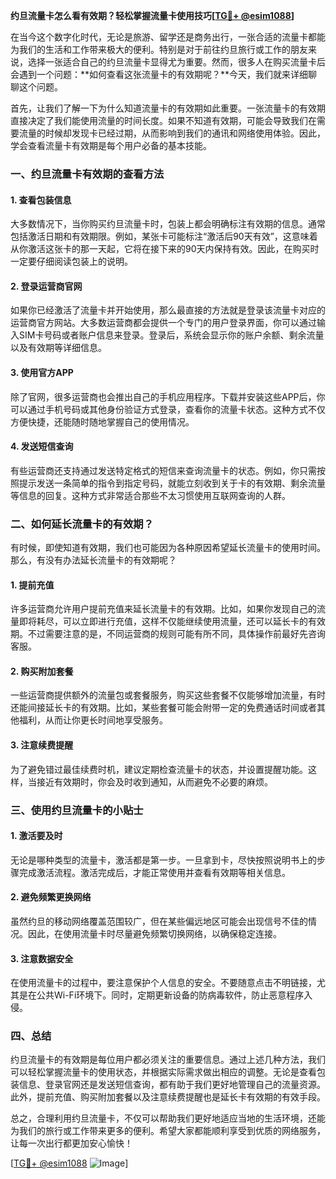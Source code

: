**约旦流量卡怎么看有效期？轻松掌握流量卡使用技巧[[TG💪+ @esim1088](https://t.me/s/esim1088)]**

在当今这个数字化时代，无论是旅游、留学还是商务出行，一张合适的流量卡都能为我们的生活和工作带来极大的便利。特别是对于前往约旦旅行或工作的朋友来说，选择一张适合自己的约旦流量卡显得尤为重要。然而，很多人在购买流量卡后会遇到一个问题：**如何查看这张流量卡的有效期呢？**今天，我们就来详细聊聊这个问题。

首先，让我们了解一下为什么知道流量卡的有效期如此重要。一张流量卡的有效期直接决定了我们能使用流量的时间长度。如果不知道有效期，可能会导致我们在需要流量的时候却发现卡已经过期，从而影响到我们的通讯和网络使用体验。因此，学会查看流量卡有效期是每个用户必备的基本技能。

### **一、约旦流量卡有效期的查看方法**

#### **1. 查看包装信息**
大多数情况下，当你购买约旦流量卡时，包装上都会明确标注有效期的信息。通常包括激活日期和有效期限。例如，某张卡可能标注“激活后90天有效”，这意味着从你激活这张卡的那一天起，它将在接下来的90天内保持有效。因此，在购买时一定要仔细阅读包装上的说明。

#### **2. 登录运营商官网**
如果你已经激活了流量卡并开始使用，那么最直接的方法就是登录该流量卡对应的运营商官方网站。大多数运营商都会提供一个专门的用户登录界面，你可以通过输入SIM卡号码或者账户信息来登录。登录后，系统会显示你的账户余额、剩余流量以及有效期等详细信息。

#### **3. 使用官方APP**
除了官网，很多运营商也会推出自己的手机应用程序。下载并安装这些APP后，你可以通过手机号码或其他身份验证方式登录，查看你的流量卡状态。这种方式不仅方便快捷，还能随时随地掌握自己的使用情况。

#### **4. 发送短信查询**
有些运营商还支持通过发送特定格式的短信来查询流量卡的状态。例如，你只需按照提示发送一条简单的指令到指定号码，就能立刻收到关于卡的有效期、剩余流量等信息的回复。这种方式非常适合那些不太习惯使用互联网查询的人群。

### **二、如何延长流量卡的有效期？**

有时候，即使知道有效期，我们也可能因为各种原因希望延长流量卡的使用时间。那么，有没有办法延长流量卡的有效期呢？

#### **1. 提前充值**
许多运营商允许用户提前充值来延长流量卡的有效期。比如，如果你发现自己的流量即将耗尽，可以立即进行充值，这样不仅能继续使用流量，还可以延长卡的有效期。不过需要注意的是，不同运营商的规则可能有所不同，具体操作前最好先咨询客服。

#### **2. 购买附加套餐**
一些运营商提供额外的流量包或套餐服务，购买这些套餐不仅能够增加流量，有时还能间接延长卡的有效期。比如，某些套餐可能会附带一定的免费通话时间或者其他福利，从而让你更长时间地享受服务。

#### **3. 注意续费提醒**
为了避免错过最佳续费时机，建议定期检查流量卡的状态，并设置提醒功能。这样，当接近有效期时，你会及时收到通知，从而避免不必要的麻烦。

### **三、使用约旦流量卡的小贴士**

#### **1. 激活要及时**
无论是哪种类型的流量卡，激活都是第一步。一旦拿到卡，尽快按照说明书上的步骤完成激活流程。激活完成后，才能正常使用并查看有效期等相关信息。

#### **2. 避免频繁更换网络**
虽然约旦的移动网络覆盖范围较广，但在某些偏远地区可能会出现信号不佳的情况。因此，在使用流量卡时尽量避免频繁切换网络，以确保稳定连接。

#### **3. 注意数据安全**
在使用流量卡的过程中，要注意保护个人信息的安全。不要随意点击不明链接，尤其是在公共Wi-Fi环境下。同时，定期更新设备的防病毒软件，防止恶意程序入侵。

### **四、总结**

约旦流量卡的有效期是每位用户都必须关注的重要信息。通过上述几种方法，我们可以轻松掌握流量卡的使用状态，并根据实际需求做出相应的调整。无论是查看包装信息、登录官网还是发送短信查询，都有助于我们更好地管理自己的流量资源。此外，提前充值、购买附加套餐以及注意续费提醒也是延长卡有效期的有效手段。

总之，合理利用约旦流量卡，不仅可以帮助我们更好地适应当地的生活环境，还能为我们的旅行或工作带来更多的便利。希望大家都能顺利享受到优质的网络服务，让每一次出行都更加安心愉快！

[[TG💪+ @esim1088](https://t.me/s/esim1088) ![Image](https://i.postimg.cc/4NQfJmqS/Snipaste-2025-05-13-00-14-12.png)]